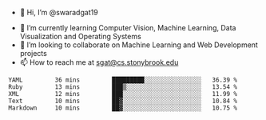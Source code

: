- 👋 Hi, I’m @swaradgat19
<!-- - 👀 I’m interested in  -->
- 🌱 I’m currently learning Computer Vision, Machine Learning, Data Visualization and Operating Systems
- 💞️ I’m looking to collaborate on Machine Learning and Web Development projects 
- 📫 How to reach me at sgat@cs.stonybrook.edu

<!--START_SECTION:waka-->

```text
YAML         36 mins         █████████░░░░░░░░░░░░░░░░   36.39 %
Ruby         13 mins         ███▒░░░░░░░░░░░░░░░░░░░░░   13.54 %
XML          12 mins         ███░░░░░░░░░░░░░░░░░░░░░░   11.99 %
Text         10 mins         ██▓░░░░░░░░░░░░░░░░░░░░░░   10.84 %
Markdown     10 mins         ██▓░░░░░░░░░░░░░░░░░░░░░░   10.75 %
```

<!--END_SECTION:waka-->

<!---
swaradgat19/swaradgat19 is a ✨ special ✨ repository because its `README.md` (this file) appears on your GitHub profile.
You can click the Preview link to take a look at your changes.
--->
